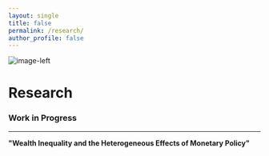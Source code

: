 ```yaml
---
layout: single
title: false
permalink: /research/
author_profile: false
---
```


![image-left](https://valeriopieroni.github.io/images/ban.jpg)

# Research

### Work in Progress
---

**"Wealth Inequality and the Heterogeneous Effects of Monetary Policy"**<br> 
<br> 

  <br>
    <br>
      <br>
        <br>
          <br>
            <br>
              <br>
                <br>
                  <br>
                    <br>
